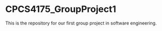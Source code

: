 # CPCS4175_GroupProject1
This is the repository for our first group project in software engineering. 
